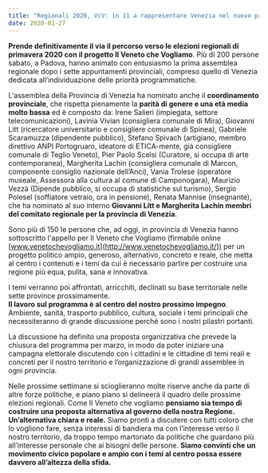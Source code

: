 ```yaml
---
title: "Regionali 2020, VcV: in 11 a rappresentare Venezia nel nuovo progetto civico"
date: 2020-01-27
---
```


**Prende definitivamente il via il percorso verso le elezioni regionali di primavera 2020 con il progetto Il Veneto che Vogliamo**. Più di 200 persone sabato, a Padova, hanno animato con entusiasmo la prima assemblea regionale dopo i sette appuntamenti provinciali, compreso quello di Venezia dedicata all’individuazione delle priorità programmatiche.

L'assemblea della Provincia di Venezia ha nominato anche il **coordinamento provinciale**, che rispetta pienamente la **parità di genere e una età media molto bassa** ed è composto da: Irene Salieri (impiegata, settore telecomunicazioni), Lavinia Vivian (consigliera comunale di Mira), Giovanni Litt (ricercatore universitario e consigliere comunale di Spinea), Gabriele Scaramuzza (dipendente pubblico), Stefano Spivach (artigiano, membro direttivo ANPI Portogruaro, ideatore di ETICA-mente, già consigliere comunale di Teglio Veneto), Pier Paolo Scelsi (Curatore, si occupa di arte contemporanea), Margherita Lachin (consigliera comunale di Marcon, componente consiglio nazionale dell’Anci), Vania Trolese (operatore museale, Assessora alla cultura al comune di Camponogara), Maurizio Vezzà (Dipende pubblico, si occupa di statistiche sul turismo), Sergio Polesel (soffiatore vetraio, ora in pensione), Renata Mannise (insegnante), che ha nominato al suo interno **Giovanni Litt e Margherita Lachin membri del comitato regionale per la provincia di Venezia**.

Sono più di 150 le persone che, ad oggi, in provincia di Venezia hanno sottoscritto l'appello per Il Veneto che Vogliamo (firmabile online [www.venetochevogliamo.it](http://www.venetochevogliamo.it/)) per un progetto politico ampio, generoso, alternativo, concreto e reale, che metta al centro i contenuti e i temi da cui è necessario partire per costruire una regione più equa, pulita, sana e innovativa.

I temi verranno poi affrontati, arricchiti, declinati su base territoriale nelle sette province prossimamente.  
**Il lavoro sul programma è al centro del nostro prossimo impegno**. Ambiente, sanità, trasporto pubblico, cultura, sociale i temi principali che necessiteranno di grande discussione perché sono i nostri pilastri portanti.

La discussione ha definito una proposta organizzativa che prevede la chiusura del programma per marzo, in modo da poter iniziare una campagna elettorale discutendo con i cittadini e le cittadine di temi reali e concreti per il nostro territorio e l’organizzazione di grandi assemblee in ogni provincia.

Nelle prossime settimane si scioglieranno molte riserve anche da parte di altre forze politiche, e piano piano si delineerà il quadro delle prossime elezioni regionali. Come Il Veneto che vogliamo **pensiamo sia tempo di costruire una proposta alternativa al governo della nostra Regione. Un’alternativa chiara e reale.** Siamo pronti a discutere con tutti coloro che lo vogliono fare, senza interessi di bandiera ma con l’interesse verso il nostro territorio, da troppo tempo martoriato da politiche che guardano più all’interesse personale che ai bisogni delle persone. **Siamo convinti che un movimento civico popolare e ampio con i temi al centro possa essere davvero all’altezza della sfida.**
